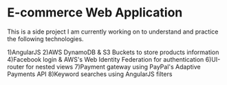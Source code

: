 # E-commerce Web Application 

This is a side project I am currently working on to understand and practice the following technologies.

1)AngularJS
2)AWS DynamoDB & S3 Buckets to store products information
4)Facebook login & AWS's Web Identity Federation for authentication
6)UI-router for nested views
7)Payment gateway using PayPal's Adaptive Payments API
8)Keyword searches using AngularJS filters
